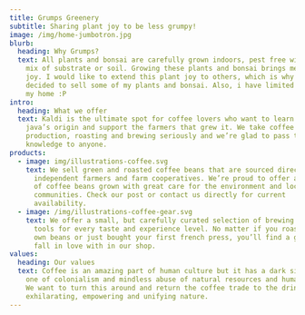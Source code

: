 ```yaml
---
title: Grumps Greenery
subtitle: Sharing plant joy to be less grumpy!
image: /img/home-jumbotron.jpg
blurb:
  heading: Why Grumps?
  text: All plants and bonsai are carefully grown indoors, pest free with my own
    mix of substrate or soil. Growing these plants and bonsai brings me immense
    joy. I would like to extend this plant joy to others, which is why I have
    decided to sell some of my plants and bonsai. Also, i have limited space in
    my home :P
intro:
  heading: What we offer
  text: Kaldi is the ultimate spot for coffee lovers who want to learn about their
    java’s origin and support the farmers that grew it. We take coffee
    production, roasting and brewing seriously and we’re glad to pass that
    knowledge to anyone.
products:
  - image: img/illustrations-coffee.svg
    text: We sell green and roasted coffee beans that are sourced directly from
      independent farmers and farm cooperatives. We’re proud to offer a variety
      of coffee beans grown with great care for the environment and local
      communities. Check our post or contact us directly for current
      availability.
  - image: /img/illustrations-coffee-gear.svg
    text: We offer a small, but carefully curated selection of brewing gear and
      tools for every taste and experience level. No matter if you roast your
      own beans or just bought your first french press, you’ll find a gadget to
      fall in love with in our shop.
values:
  heading: Our values
  text: Coffee is an amazing part of human culture but it has a dark side too –
    one of colonialism and mindless abuse of natural resources and human lives.
    We want to turn this around and return the coffee trade to the drink’s
    exhilarating, empowering and unifying nature.
---
```

